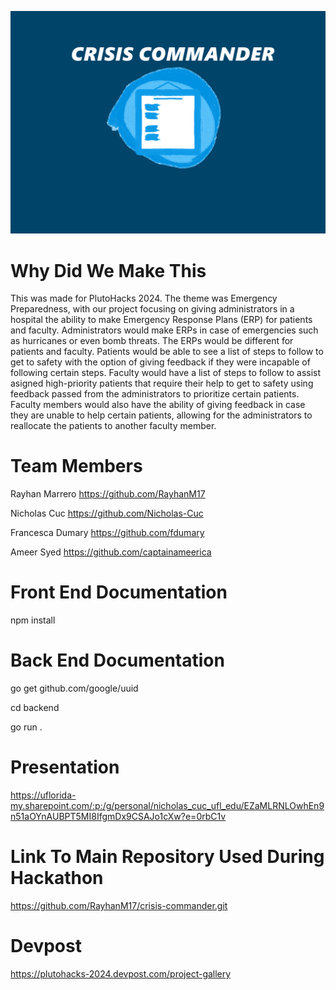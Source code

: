 ![Alt text](resources/Crisis-Commander-banner.png)
# Why Did We Make This
This was made for PlutoHacks 2024. The theme was Emergency Preparedness,
with our project focusing on giving administrators in a hospital
the ability to make Emergency Response Plans (ERP) for patients and
faculty. Administrators would make ERPs in case of emergencies such as
hurricanes or even bomb threats. The ERPs would be different for patients 
and faculty. Patients would be able to see a list of steps to follow to
get to safety with the option of giving feedback if they were incapable of
following certain steps. Faculty would have a list of steps to follow to assist asigned high-priority 
patients that require their help to get to safety using feedback passed from the administrators to prioritize
certain patients. Faculty members would also have the ability of giving feedback in case they are unable to help certain patients,
allowing for the administrators to reallocate the patients to another faculty member.


# Team Members
Rayhan Marrero
https://github.com/RayhanM17

Nicholas Cuc
https://github.com/Nicholas-Cuc

Francesca Dumary
https://github.com/fdumary

Ameer Syed
https://github.com/captainameerica


# Front End Documentation
npm install


# Back End Documentation

go get github.com/google/uuid

cd backend

go run .


# Presentation 

https://uflorida-my.sharepoint.com/:p:/g/personal/nicholas_cuc_ufl_edu/EZaMLRNLOwhEn9n51aOYnAUBPT5MI8IfgmDx9CSAJo1cXw?e=0rbC1v


# Link To Main Repository Used During Hackathon
https://github.com/RayhanM17/crisis-commander.git

# Devpost
https://plutohacks-2024.devpost.com/project-gallery
